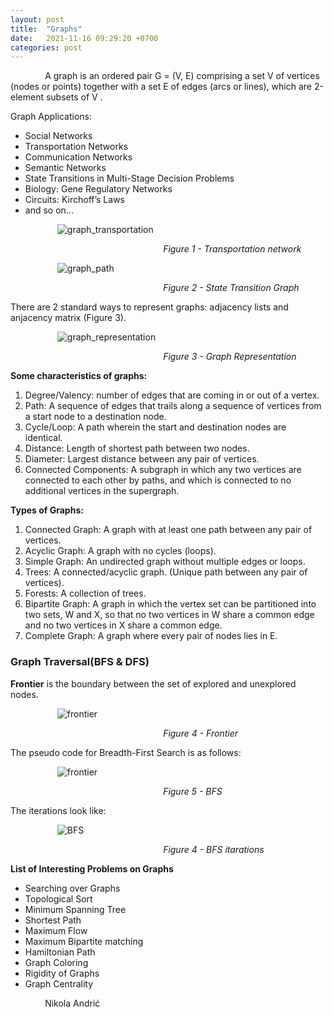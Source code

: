 ```yaml
---
layout: post
title:  "Graphs"
date:   2021-11-16 09:29:20 +0700
categories: post
---
```


&nbsp;&nbsp;&nbsp;&nbsp;&nbsp;&nbsp;&nbsp;&nbsp;&nbsp;&nbsp;&nbsp;&nbsp;&nbsp;
A graph is an ordered pair G = (V, E) comprising a set V of vertices (nodes or points) together with a set E of edges (arcs or lines), which are 2-element subsets of V .

Graph Applications:

- Social Networks
- Transportation Networks
- Communication Networks
- Semantic Networks
- State Transitions in Multi-Stage Decision Problems
- Biology: Gene Regulatory Networks
- Circuits: Kirchoff’s Laws
- and so on...

&nbsp;&nbsp;&nbsp;&nbsp;&nbsp;&nbsp;&nbsp;&nbsp;&nbsp;&nbsp;&nbsp;&nbsp;&nbsp;&nbsp;&nbsp;&nbsp;&nbsp;&nbsp; 
![graph_transportation](../../assets/posts_images/graph_0.png)

&nbsp;&nbsp;&nbsp;&nbsp;&nbsp;&nbsp;&nbsp;&nbsp;&nbsp;&nbsp;&nbsp;&nbsp;&nbsp;&nbsp;&nbsp;&nbsp;&nbsp;&nbsp;
&nbsp;&nbsp;&nbsp;&nbsp;&nbsp;&nbsp;&nbsp;&nbsp;&nbsp;&nbsp;&nbsp;&nbsp;&nbsp;&nbsp;&nbsp;&nbsp;&nbsp;&nbsp;
&nbsp;&nbsp;&nbsp;&nbsp;&nbsp;&nbsp;&nbsp;&nbsp;&nbsp;&nbsp;&nbsp;&nbsp;&nbsp;&nbsp;&nbsp;&nbsp;&nbsp;&nbsp;
&nbsp;&nbsp;&nbsp;&nbsp;&nbsp;*Figure 1 - Transportation network*

&nbsp;&nbsp;&nbsp;&nbsp;&nbsp;&nbsp;&nbsp;&nbsp;&nbsp;&nbsp;&nbsp;&nbsp;&nbsp;&nbsp;&nbsp;&nbsp;&nbsp;&nbsp; 
![graph_path](../../assets/posts_images/graph_1.png)

&nbsp;&nbsp;&nbsp;&nbsp;&nbsp;&nbsp;&nbsp;&nbsp;&nbsp;&nbsp;&nbsp;&nbsp;&nbsp;&nbsp;&nbsp;&nbsp;&nbsp;&nbsp;
&nbsp;&nbsp;&nbsp;&nbsp;&nbsp;&nbsp;&nbsp;&nbsp;&nbsp;&nbsp;&nbsp;&nbsp;&nbsp;&nbsp;&nbsp;&nbsp;&nbsp;&nbsp;
&nbsp;&nbsp;&nbsp;&nbsp;&nbsp;&nbsp;&nbsp;&nbsp;&nbsp;&nbsp;&nbsp;&nbsp;&nbsp;&nbsp;&nbsp;&nbsp;&nbsp;&nbsp;
&nbsp;&nbsp;&nbsp;&nbsp;&nbsp;*Figure 2 - State Transition Graph*


There are 2 standard ways to represent graphs: adjacency lists and anjacency matrix (Figure 3).

&nbsp;&nbsp;&nbsp;&nbsp;&nbsp;&nbsp;&nbsp;&nbsp;&nbsp;&nbsp;&nbsp;&nbsp;&nbsp;&nbsp;&nbsp;&nbsp;&nbsp;&nbsp; 
![graph_representation](../../assets/posts_images/graph_2.png)

&nbsp;&nbsp;&nbsp;&nbsp;&nbsp;&nbsp;&nbsp;&nbsp;&nbsp;&nbsp;&nbsp;&nbsp;&nbsp;&nbsp;&nbsp;&nbsp;&nbsp;&nbsp;
&nbsp;&nbsp;&nbsp;&nbsp;&nbsp;&nbsp;&nbsp;&nbsp;&nbsp;&nbsp;&nbsp;&nbsp;&nbsp;&nbsp;&nbsp;&nbsp;&nbsp;&nbsp;
&nbsp;&nbsp;&nbsp;&nbsp;&nbsp;&nbsp;&nbsp;&nbsp;&nbsp;&nbsp;&nbsp;&nbsp;&nbsp;&nbsp;&nbsp;&nbsp;&nbsp;&nbsp;
&nbsp;&nbsp;&nbsp;&nbsp;&nbsp;*Figure 3 - Graph Representation*

**Some characteristics of graphs:**

1. Degree/Valency: number of edges that are coming in or out of a vertex.
2. Path: A sequence of edges that trails along a sequence of vertices from a start node to a destination node.
3. Cycle/Loop: A path wherein the start and destination nodes are identical.
4. Distance: Length of shortest path between two nodes.
5. Diameter: Largest distance between any pair of vertices.
6. Connected Components: A subgraph in which any two vertices are connected to each other by paths, and which is connected to no additional vertices in the supergraph.

**Types of Graphs:**

1. Connected Graph: A graph with at least one path between any pair of vertices.
2. Acyclic Graph: A graph with no cycles (loops).
3. Simple Graph: An undirected graph without multiple edges or loops.
4. Trees: A connected/acyclic graph. (Unique path between any pair of vertices).
5. Forests: A collection of trees.
6. Bipartite Graph: A graph in which the vertex set can be partitioned into two sets, W and X, so that no two vertices in W share a common edge and no two vertices in X share a common edge.
7. Complete Graph: A graph where every pair of nodes lies in E.


### Graph Traversal(BFS & DFS)

**Frontier** is the boundary between the set of explored and unexplored nodes.

&nbsp;&nbsp;&nbsp;&nbsp;&nbsp;&nbsp;&nbsp;&nbsp;&nbsp;&nbsp;&nbsp;&nbsp;&nbsp;&nbsp;&nbsp;&nbsp;&nbsp;&nbsp; 
![frontier](../../assets/posts_images/graph_3.png)

&nbsp;&nbsp;&nbsp;&nbsp;&nbsp;&nbsp;&nbsp;&nbsp;&nbsp;&nbsp;&nbsp;&nbsp;&nbsp;&nbsp;&nbsp;&nbsp;&nbsp;&nbsp;
&nbsp;&nbsp;&nbsp;&nbsp;&nbsp;&nbsp;&nbsp;&nbsp;&nbsp;&nbsp;&nbsp;&nbsp;&nbsp;&nbsp;&nbsp;&nbsp;&nbsp;&nbsp;
&nbsp;&nbsp;&nbsp;&nbsp;&nbsp;&nbsp;&nbsp;&nbsp;&nbsp;&nbsp;&nbsp;&nbsp;&nbsp;&nbsp;&nbsp;&nbsp;&nbsp;&nbsp;
&nbsp;&nbsp;&nbsp;&nbsp;&nbsp;*Figure 4 - Frontier*

The pseudo code for Breadth-First Search is as follows:

&nbsp;&nbsp;&nbsp;&nbsp;&nbsp;&nbsp;&nbsp;&nbsp;&nbsp;&nbsp;&nbsp;&nbsp;&nbsp;&nbsp;&nbsp;&nbsp;&nbsp;&nbsp; 
![frontier](../../assets/posts_images/graph_4.png)

&nbsp;&nbsp;&nbsp;&nbsp;&nbsp;&nbsp;&nbsp;&nbsp;&nbsp;&nbsp;&nbsp;&nbsp;&nbsp;&nbsp;&nbsp;&nbsp;&nbsp;&nbsp;
&nbsp;&nbsp;&nbsp;&nbsp;&nbsp;&nbsp;&nbsp;&nbsp;&nbsp;&nbsp;&nbsp;&nbsp;&nbsp;&nbsp;&nbsp;&nbsp;&nbsp;&nbsp;
&nbsp;&nbsp;&nbsp;&nbsp;&nbsp;&nbsp;&nbsp;&nbsp;&nbsp;&nbsp;&nbsp;&nbsp;&nbsp;&nbsp;&nbsp;&nbsp;&nbsp;&nbsp;
&nbsp;&nbsp;&nbsp;&nbsp;&nbsp;*Figure 5 - BFS*


The iterations look like:

&nbsp;&nbsp;&nbsp;&nbsp;&nbsp;&nbsp;&nbsp;&nbsp;&nbsp;&nbsp;&nbsp;&nbsp;&nbsp;&nbsp;&nbsp;&nbsp;&nbsp;&nbsp; 
![BFS](../../assets/posts_images/graph_5.png)

&nbsp;&nbsp;&nbsp;&nbsp;&nbsp;&nbsp;&nbsp;&nbsp;&nbsp;&nbsp;&nbsp;&nbsp;&nbsp;&nbsp;&nbsp;&nbsp;&nbsp;&nbsp;
&nbsp;&nbsp;&nbsp;&nbsp;&nbsp;&nbsp;&nbsp;&nbsp;&nbsp;&nbsp;&nbsp;&nbsp;&nbsp;&nbsp;&nbsp;&nbsp;&nbsp;&nbsp;
&nbsp;&nbsp;&nbsp;&nbsp;&nbsp;&nbsp;&nbsp;&nbsp;&nbsp;&nbsp;&nbsp;&nbsp;&nbsp;&nbsp;&nbsp;&nbsp;&nbsp;&nbsp;
&nbsp;&nbsp;&nbsp;&nbsp;&nbsp;*Figure 4 - BFS itarations*






**List of Interesting Problems on Graphs**

- Searching over Graphs
- Topological Sort
- Minimum Spanning Tree
- Shortest Path
- Maximum Flow
- Maximum Bipartite matching
- Hamiltonian Path
- Graph Coloring
- Rigidity of Graphs
- Graph Centrality



&nbsp;&nbsp;&nbsp;&nbsp;&nbsp;&nbsp;&nbsp;&nbsp;&nbsp;&nbsp;&nbsp;&nbsp;&nbsp;
Nikola Andrić
